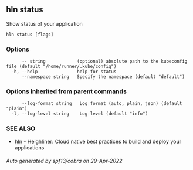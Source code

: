 ## hln status

Show status of your application

```
hln status [flags]
```

### Options

```
      -- string            (optional) absolute path to the kubeconfig file (default "/home/runner/.kube/config")
  -h, --help               help for status
      --namespace string   Specify the namespace (default "default")
```

### Options inherited from parent commands

```
      --log-format string   Log format (auto, plain, json) (default "plain")
  -l, --log-level string    Log level (default "info")
```

### SEE ALSO

* [hln](hln.md)	 - Heighliner: Cloud native best practices to build and deploy your applications

###### Auto generated by spf13/cobra on 29-Apr-2022
